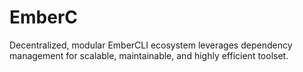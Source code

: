 # EmberC
Decentralized, modular EmberCLI ecosystem leverages dependency management for scalable, maintainable, and highly efficient toolset.
